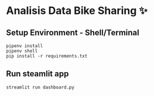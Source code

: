 # Analisis Data Bike Sharing ✨

## Setup Environment - Shell/Terminal
```
pipenv install
pipenv shell
pip install -r requirements.txt
```

## Run steamlit app
```
streamlit run dashboard.py
```
